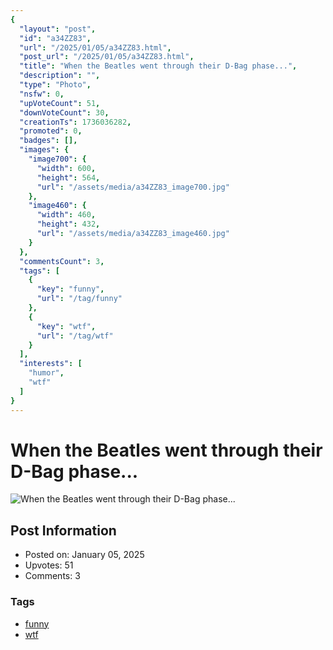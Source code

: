 ```yaml
---
{
  "layout": "post",
  "id": "a34ZZ83",
  "url": "/2025/01/05/a34ZZ83.html",
  "post_url": "/2025/01/05/a34ZZ83.html",
  "title": "When the Beatles went through their D-Bag phase...",
  "description": "",
  "type": "Photo",
  "nsfw": 0,
  "upVoteCount": 51,
  "downVoteCount": 30,
  "creationTs": 1736036282,
  "promoted": 0,
  "badges": [],
  "images": {
    "image700": {
      "width": 600,
      "height": 564,
      "url": "/assets/media/a34ZZ83_image700.jpg"
    },
    "image460": {
      "width": 460,
      "height": 432,
      "url": "/assets/media/a34ZZ83_image460.jpg"
    }
  },
  "commentsCount": 3,
  "tags": [
    {
      "key": "funny",
      "url": "/tag/funny"
    },
    {
      "key": "wtf",
      "url": "/tag/wtf"
    }
  ],
  "interests": [
    "humor",
    "wtf"
  ]
}
---
```


# When the Beatles went through their D-Bag phase...

![When the Beatles went through their D-Bag phase...](/assets/media/a34ZZ83_image700.jpg)

## Post Information

- Posted on: January 05, 2025
- Upvotes: 51
- Comments: 3

### Tags

- [funny](/tag/funny)
- [wtf](/tag/wtf)
